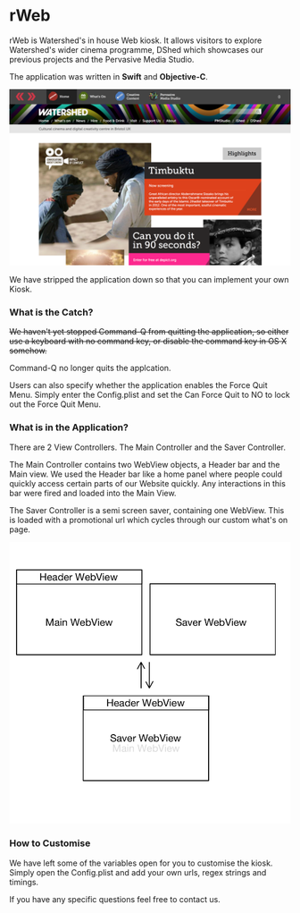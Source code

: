 # rWeb

rWeb is Watershed's in house Web kiosk. It allows visitors to explore Watershed's wider cinema programme, DShed which showcases our previous projects and the Pervasive Media Studio.

The application was written in **Swift** and **Objective-C**.

![Interface](rWeb.jpg "Logo")

We have stripped the application down so that you can implement your own Kiosk.

### What is the Catch? 
<s>We haven't yet stopped Command-Q from quitting the application, so either use a keyboard with no command key, or disable the command key in OS X somehow. </s>

Command-Q no longer quits the applcation.

Users can also specify whether the application enables the Force Quit Menu. Simply enter the Config.plist and set the Can Force Quit to NO to lock out the Force Quit Menu.

### What is in the Application?

There are 2 View Controllers. The Main Controller and the Saver Controller.

The Main Controller contains two WebView objects, a Header bar and the Main view.
We used the Header bar like a home panel where people could quickly access certain parts of our Website quickly. Any interactions in this bar were fired and loaded into the Main View.

The Saver Controller is a semi screen saver, containing one WebView. This is loaded with a promotional url which cycles through our custom what's on page.

![Layout](appLayout.png "UI")

### How to Customise
We have left some of the variables open for you to customise the kiosk. Simply open the Config.plist and add your own urls, regex strings and timings.

If you have any specific questions feel free to contact us.

